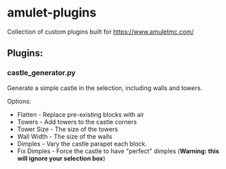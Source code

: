 # amulet-plugins
Collection of custom plugins built for https://www.amuletmc.com/


## Plugins:

### castle_generator.py
Generate a simple castle in the selection, including walls and towers.

Options:
* Flatten - Replace pre-existing blocks with air
* Towers - Add towers to the castle corners
* Tower Size - The size of the towers
* Wall Width - The size of the walls
* Dimples - Vary the castle parapet each block.
* Fix Dimples - Force the castle to have "perfect" dimples (**Warning: this will ignore your selection box**)
